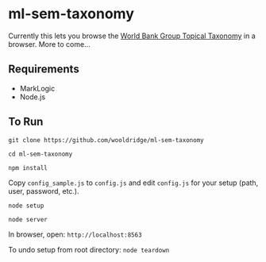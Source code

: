 # ml-sem-taxonomy

Currently this lets you browse the [World Bank Group Topical Taxonomy](http://vocabulary.worldbank.org/taxonomy.html) in a browser. More to come...

## Requirements

- MarkLogic
- Node.js

## To Run

```git clone https://github.com/wooldridge/ml-sem-taxonomy```

```cd ml-sem-taxonomy```

```npm install```

Copy `config_sample.js` to `config.js` and edit `config.js` for your setup (path, user, password, etc.).

```node setup```

```node server```

In browser, open: `http://localhost:8563`

To undo setup from root directory: `node teardown`
